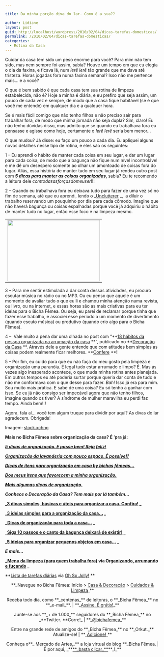 ```yaml
---

title: Da minha porção diva do lar. Como é a sua??

author: Lidiane
layout: post
guid: http://localhost/wordpress/2010/02/04/dicas-tarefas-domesticas/
permalink: /2010/02/04/dicas-tarefas-domesticas/
categories:
  - Rotina da Casa
---
```

Cuidar da casa tem sido um peso enorme para você? Para mim não tem sido, mas nem sempre foi assim, sabia? Houve um tempo em que eu elegia o dia da faxina, e ficava lá, num _lerê lerê_ tão grande que me dava até tristeza. Horas jogadas fora numa faxina semanal? Isso não me pertence mais… e a você?

<!--more-->

O que é bem sabido é que cada casa tem sua rotina de limpeza estabelecida, não é? Hoje a minha é diária, e eu prefiro que seja assim, um pouco de cada vez e sempre, de modo que a casa fique habitável (se é que você me entende) em qualquer dia e a qualquer hora.

Se é mais fácil comigo que não tenho filhos e não preciso sair para trabalhar fora, de modo que minha jornada não seja dupla? Sim, claro! Eu não tenho dúvidas disso, mas admito que se quando eu trabalhava fora eu pensasse e agisse como hoje, certamente o _lerê lerê_ seria bem menor…

O que mudou? Já disse: eu faço um pouco a cada dia. Eu apliquei alguns novos detalhes nesse tipo de rotina, e eles são os seguintes:

1 – Eu aprendi o hábito de manter cada coisa em seu lugar, e dar um lugar para cada coisa, de modo que a bagunça não fique num nível incontrolável e me dê um desespero somente ao olhar um amontoado de coisas fora do lugar. Aliás, essa história de manter tudo em seu lugar já rendeu outro post com **_<a href="http://www.trololodemulher.com.br/2009/11/10/dicas-organizacao-casa/" target="_self">5 dicas para manter as coisas organizadas</a>_**, sabia? Eu te recomendo a leitura dele _comtodasasforçasdomeuser_!!!

2 – Quando eu trabalhava fora eu deixava tudo para fazer de uma vez só no fim de semana, até que eu aprendi, lendo o _[Unclutterer](http://unclutterer.com/) _,  a diluir o trabalho reservando um pouquinho por dia para cada cômodo. Imagine que não haverá bagunça ou coisas espalhadas porque você já adquiriu o hábito de manter tudo no lugar, então esse foco é na limpeza mesmo.

<table align="center">
  <tr>
    <td>
      <a href="http://www.trololodemulher.com.br/blog/wp-content/uploads/2010/02/limpeza-da-casa-leve.jpg"><img class="aligncenter size-medium wp-image-4249" title="limpeza da casa leve" src="http://www.trololodemulher.com.br/blog/wp-content/uploads/2010/02/limpeza-da-casa-leve-300x200.jpg" alt="" width="300" height="200" /></a>
    </td>
  </tr>
</table>

3 – Para me sentir estimulada a dar conta dessas atividades, eu procuro escutar música no rádio ou no MP3. Ou eu penso que aquele é um momento de avaliar tudo o que eu li e chamou minha atenção numa revista, ou livro, ou na internet, e essas horas são as mais criativas para eu ter ideias para o Bicha Fêmea. Ou seja, eu parei de reclamar porque tinha que fazer esse trabalho, e associei esse período a um momento de divertimento (quando escuto música) ou produtivo (quando crio algo para o Bicha Fêmea).

4 –  Vale muito a pena dar uma olhada no post com &#8220;**[18 hábitos da pessoa organizada na arrumação da casa](http://www.decoracaodacasa.com/organizacao-da-casa/) **&#8220;, publicado no **[Decoração da Casa](http://www.decoracaodacasa.com/) **. Através dele a gente entende que com atitudes bem simples as coisas podem realmente ficar melhores. **[Confere](http://www.decoracaodacasa.com/organizacao-da-casa/) **!

5 – Por fim, eu cuido para que eu não faça do meu gosto pela limpeza e organização uma paranóia. É legal tudo estar arrumado e limpo? É. Mas ás vezes algo inesperado acontece, o que muda minha rotina antes planejada. Em outros tempos eu até poderia surtar porque queria dar conta de tudo e não me conformava com o que desse para fazer. _Bah_! Isso já era para mim. Sou muito mais prática. E sabe de uma coisa? Eu só tenho a ganhar com isso. Se eu já não consigo ser impecável agora que não tenho filhos, imagine quando os tiver? A síndrome de mulher maravilha eu perdi faz tempo. Ainda bem!!!

Agora, fala aí… você tem algum truque para dividir por aqui? As divas do lar agradecem. Obrigada!

Imagem: [stock.xchng](http://www.sxc.hu/) 

**Mais no Bicha Fêmea sobre organização da casa? É &#8216;pra já:**

[**_5 dicas de organização. E passe bem! Seja feliz!_**](http://www.trololodemulher.com.br/2009/11/10/5-dicas-de-oganizao-e-passe-bem-seja-feliz/) 

**_<a href="http://www.trololodemulher.com.br/2010/04/14/organizacao-lavanderia-pequena/" target="_self">Organização da lavanderia com pouco espaço. É possível?</a>_**

**_<a href="http://www.trololodemulher.com.br/2010/01/21/dicas-de-itens-para-organizacao-em-casa-by-bichas-femeas%e2%80%a6/" target="_self">Dicas de itens para organização em casa by bichas fêmeas&#8230;</a>_**

**_<a href="http://www.trololodemulher.com.br/2010/01/19/dos-meus-itens-que-favorecem-minha-organizacao-qual-o-seu/" target="_self">Dos meus itens que favorecem a minha organização.</a>_**

**_<a href="http://www.trololodemulher.com.br/2009/05/04/dicas-organizacao/" target="_self">Mais algumas dicas de organização.</a>_**

**_Conhece o Decoração da Casa? Tem mais por lá também&#8230;_**

**_[3 dicas simples, básicas e úteis para organizar a casa. Confira!](http://www.decoracaodacasa.com/dicas-para-organizar-a-casa/) _**

**_[3 ideias simples para a organização da casa&#8230;](http://www.decoracaodacasa.com/ideias-organizacao-da-casa/) _**

**_[Dicas de organização para toda a casa&#8230;](http://www.decoracaodacasa.com/dicas-organizacao-da-casa/) _**

**_[Siga 10 passos e o canto da bagunça deixará de existir!](http://www.decoracaodacasa.com/dicas-organizacao/) _**

**_[5 ideias para organizar pequenos objetos em casa&#8230;](http://www.decoracaodacasa.com/ideias-organizacao-casa/) _**

**_E mais&#8230;_**

**_[Menu da limpeza (para quem trabalha fora)](http://www.organizandoarrumando.com/2010/02/menu-da-limpeza.html)  via [Organizando, arrumando e fuçando](http://www.organizandoarrumando.com/) _**

**[Lista de tarefas diárias](http://www.ohsojolly.com/2010/01/lista-de-tarefas-diarias.html)  via [Oh So Jolly!](http://www.ohsojolly.com/) **

<p style="text-align: center;">
  **_Navegue no Bicha Fêmea: Início > <a href="http://www.trololodemulher.com.br/casaedecoracao/">Casa & Decoração</a> > <a href="http://www.trololodemulher.com.br/category/casa-cuidados-limpeza/">Cuidados & Limpeza</a>_**
</p>

<p style="text-align: center;">
  Receba todo dia, como **_centenas_** de leitoras, o **_Bicha Fêmea_** no **_e-mail_**. | **_<a href="http://feedburner.google.com/fb/a/mailverify?uri=blogbichafemea&loc=pt_BR">Assine. É grátis!</a>_**
</p>

<p style="text-align: center;">
  Junte-se aos **_+ de 1.000_** seguidores do **_Bicha Fêmea_** no _**Twitter. **Corre!_ | **_<a href="http://twitter.com/bichafemea">@bichafemea</a>_**
</p>

<p style="text-align: center;">
  Entre na grande rede de amigos do **_Bicha Fêmea_** no **_Orkut._** Atualize-se! | **_<a href="http://www.orkut.com.br/Main#Profile?uid=5161612886294499900">Adicione!</a>_**
</p>

<p style="text-align: center;">
  Conheça o**_ Mercado de Artes,_** a loja virtual do blog **_Bicha Fêmea. | É por aqui, _**<a href="http://www.trololodemulher.com.br/loja/">**_basta clicar_**</a>**_!_**
</p>